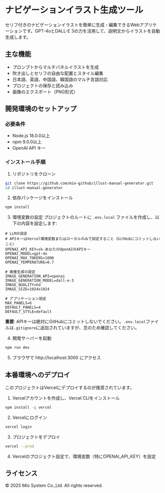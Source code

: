 # ナビゲーションイラスト生成ツール

セリフ付きのナビゲーションイラストを簡単に生成・編集できるWebアプリケーションです。GPT-4oとDALL-E 3の力を活用して、説明文からイラストを自動生成します。

## 主な機能

- プロンプトからマルチパネルイラストを生成
- 吹き出しとセリフの自由な配置とスタイル編集
- 日本語、英語、中国語、韓国語のマルチ言語対応
- プロジェクトの保存と読み込み
- 画像のエクスポート（PNG形式）

## 開発環境のセットアップ

### 必要条件

- Node.js 18.0.0以上
- npm 9.0.0以上
- OpenAI API キー

### インストール手順

1. リポジトリをクローン
```bash
git clone https://github.com/mio-github/illust-manual-generator.git
cd illust-manual-generator
```

2. 依存パッケージをインストール
```bash
npm install
```

3. 環境変数の設定
プロジェクトのルートに `.env.local` ファイルを作成し、以下の内容を設定します:

```
# LLMの設定
# APIキーはVercel環境変数またはローカルのみで設定すること（GitHubにコミットしないこと）
OPENAI_API_KEY=sk-あなたのOpenAIのAPIキー
OPENAI_MODEL=gpt-4o
OPENAI_MAX_TOKENS=1000
OPENAI_TEMPERATURE=0.7

# 画像生成の設定
IMAGE_GENERATION_API=openai
IMAGE_GENERATION_MODEL=dall-e-3
IMAGE_QUALITY=hd
IMAGE_SIZE=1024x1024

# アプリケーション設定
MAX_PANELS=6
DEFAULT_PANELS=4
DEFAULT_STYLE=default
```

**重要**: APIキーは絶対にGitHubにコミットしないでください。`.env.local`ファイルは`.gitignore`に追加されていますが、念のため確認してください。

4. 開発サーバーを起動
```bash
npm run dev
```

5. ブラウザで http://localhost:3000 にアクセス

## 本番環境へのデプロイ

このプロジェクトはVercelにデプロイするのが推奨されています。

1. Vercelアカウントを作成し、Vercel CLIをインストール
```bash
npm install -g vercel
```

2. Vercelにログイン
```bash
vercel login
```

3. プロジェクトをデプロイ
```bash
vercel --prod
```

4. Vercelのプロジェクト設定で、環境変数（特にOPENAI_API_KEY）を設定

## ライセンス

© 2025 Mio System Co.,Ltd. All rights reserved. 